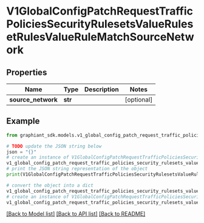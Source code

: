 # V1GlobalConfigPatchRequestTrafficPoliciesSecurityRulesetsValueRulesetRulesValueRuleMatchSourceNetwork


## Properties

Name | Type | Description | Notes
------------ | ------------- | ------------- | -------------
**source_network** | **str** |  | [optional] 

## Example

```python
from graphiant_sdk.models.v1_global_config_patch_request_traffic_policies_security_rulesets_value_ruleset_rules_value_rule_match_source_network import V1GlobalConfigPatchRequestTrafficPoliciesSecurityRulesetsValueRulesetRulesValueRuleMatchSourceNetwork

# TODO update the JSON string below
json = "{}"
# create an instance of V1GlobalConfigPatchRequestTrafficPoliciesSecurityRulesetsValueRulesetRulesValueRuleMatchSourceNetwork from a JSON string
v1_global_config_patch_request_traffic_policies_security_rulesets_value_ruleset_rules_value_rule_match_source_network_instance = V1GlobalConfigPatchRequestTrafficPoliciesSecurityRulesetsValueRulesetRulesValueRuleMatchSourceNetwork.from_json(json)
# print the JSON string representation of the object
print(V1GlobalConfigPatchRequestTrafficPoliciesSecurityRulesetsValueRulesetRulesValueRuleMatchSourceNetwork.to_json())

# convert the object into a dict
v1_global_config_patch_request_traffic_policies_security_rulesets_value_ruleset_rules_value_rule_match_source_network_dict = v1_global_config_patch_request_traffic_policies_security_rulesets_value_ruleset_rules_value_rule_match_source_network_instance.to_dict()
# create an instance of V1GlobalConfigPatchRequestTrafficPoliciesSecurityRulesetsValueRulesetRulesValueRuleMatchSourceNetwork from a dict
v1_global_config_patch_request_traffic_policies_security_rulesets_value_ruleset_rules_value_rule_match_source_network_from_dict = V1GlobalConfigPatchRequestTrafficPoliciesSecurityRulesetsValueRulesetRulesValueRuleMatchSourceNetwork.from_dict(v1_global_config_patch_request_traffic_policies_security_rulesets_value_ruleset_rules_value_rule_match_source_network_dict)
```
[[Back to Model list]](../README.md#documentation-for-models) [[Back to API list]](../README.md#documentation-for-api-endpoints) [[Back to README]](../README.md)


